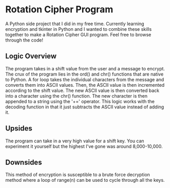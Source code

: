 # Rotation Cipher Program
A Python side project that I did in my free time. Currently learning encryption and tkinter in Python and I 
wanted to combine these skills together to make a Rotation Cipher GUI program. Feel free to browse through the code!

## Logic Overview
The program takes in a shift value from the user and a message to encrypt. The crux of the program lies in the ord() and chr() functions
that are native to Python. A for loop takes the individual characters from the message and converts them into ASCII values. Then, the 
ASCII value is then incremented according to the shift value. The new ASCII value is then converted back into a character using the chr() function. 
The new character is then appended to a string using the '+=' operator. This logic works with the decoding function in that it just subtracts the
ASCII value instead of adding it. 

## Upsides
The program can take in a very high value for a shift key. You can experiment it yourself but the highest I've gone was around 8,000-10,000.

## Downsides
This method of encryption is susceptible to a brute force decryption method where a loop of range(n) can be used to cycle through all the keys. 
